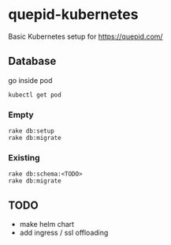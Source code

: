 # quepid-kubernetes

Basic Kubernetes setup for https://quepid.com/

## Database

go inside pod

```
kubectl get pod
```

### Empty

```
rake db:setup
rake db:migrate
```

### Existing

```
rake db:schema:<TODO>
rake db:migrate
```

## TODO

- make helm chart
- add ingress / ssl offloading
